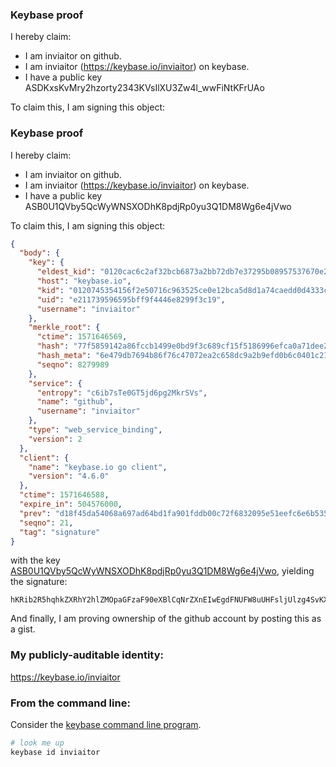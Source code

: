 ### Keybase proof

I hereby claim:

  * I am inviaitor on github.
  * I am inviaitor (https://keybase.io/inviaitor) on keybase.
  * I have a public key ASDKxsKvMry2hzorty2343KVsIlXU3Zw4l_wwFiNtKFrUAo

To claim this, I am signing this object:

### Keybase proof

I hereby claim:

  * I am inviaitor on github.
  * I am inviaitor (https://keybase.io/inviaitor) on keybase.
  * I have a public key ASB0U1QVby5QcWyWNSXODhK8pdjRp0yu3Q1DM8Wg6e4jVwo

To claim this, I am signing this object:

```json
{
  "body": {
    "key": {
      "eldest_kid": "0120cac6c2af32bcb6873a2bb72db7e37295b08957537670e25ff0c0588db4a16b500a",
      "host": "keybase.io",
      "kid": "0120745354156f2e50716c963525ce0e12bca5d8d1a74caedd0d4333c5a0e9ee23570a",
      "uid": "e211739596595bff9f4446e8299f3c19",
      "username": "inviaitor"
    },
    "merkle_root": {
      "ctime": 1571646569,
      "hash": "77f5859142a86fccb1499e0bd9f3c689cf15f5186996efca0a71dee22c79aa2bbce7462dc6adedb8028960a368701d07d1a0fb76af300cf7c6e42e379ceecfef",
      "hash_meta": "6e479db7694b86f76c47072ea2c658dc9a2b9efd0b6c0401c216b41a69bec941",
      "seqno": 8279989
    },
    "service": {
      "entropy": "c6ib7sTe0GT5jd6pg2MkrSVs",
      "name": "github",
      "username": "inviaitor"
    },
    "type": "web_service_binding",
    "version": 2
  },
  "client": {
    "name": "keybase.io go client",
    "version": "4.6.0"
  },
  "ctime": 1571646588,
  "expire_in": 504576000,
  "prev": "d18f45da54068a697ad64bd1fa901fddb00c72f6832095e51eefc6e6b535f040",
  "seqno": 21,
  "tag": "signature"
}
```

with the key [ASB0U1QVby5QcWyWNSXODhK8pdjRp0yu3Q1DM8Wg6e4jVwo](https://keybase.io/inviaitor), yielding the signature:

```
hKRib2R5hqhkZXRhY2hlZMOpaGFzaF90eXBlCqNrZXnEIwEgdFNUFW8uUHFsljUlzg4SvKXY0adMrt0NQzPFoOnuI1cKp3BheWxvYWTESpcCFcQg0Y9F2lQGiml61kvR+pAf3bAMcvaDIJXlHu/G5rU18EDEIM1k6sGPSaV9ZaBvo5POXGKwIi6NAy5+avI+o1exgzCUAgHCo3NpZ8RAvpAtQM7pE04CKyIySiURXoTbR3OvcyrNikqiX5NBVQvs19bANOXTq75lC3tb5tHtpPdOIhRDi9j50gtMscJbAKhzaWdfdHlwZSCkaGFzaIKkdHlwZQildmFsdWXEIPL1z0rmnfVrg5ppjLA85KeCVsWy5o8iycbjirRIqYn8o3RhZ80CAqd2ZXJzaW9uAQ==

```

And finally, I am proving ownership of the github account by posting this as a gist.

### My publicly-auditable identity:

https://keybase.io/inviaitor

### From the command line:

Consider the [keybase command line program](https://keybase.io/download).

```bash
# look me up
keybase id inviaitor
```
